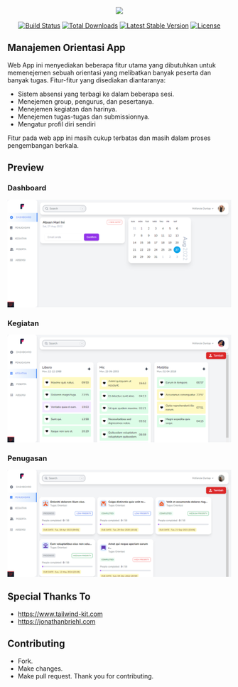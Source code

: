 <p align="center"><a href="https://laravel.com" target="_blank"><img src="https://raw.githubusercontent.com/laravel/art/master/logo-lockup/5%20SVG/2%20CMYK/1%20Full%20Color/laravel-logolockup-cmyk-red.svg" width="400"></a></p>

<p align="center">
<a href="https://travis-ci.org/laravel/framework"><img src="https://travis-ci.org/laravel/framework.svg" alt="Build Status"></a>
<a href="https://packagist.org/packages/laravel/framework"><img src="https://img.shields.io/packagist/dt/laravel/framework" alt="Total Downloads"></a>
<a href="https://packagist.org/packages/laravel/framework"><img src="https://img.shields.io/packagist/v/laravel/framework" alt="Latest Stable Version"></a>
<a href="https://packagist.org/packages/laravel/framework"><img src="https://img.shields.io/packagist/l/laravel/framework" alt="License"></a>
</p>

## Manajemen Orientasi App

Web App ini menyediakan beberapa fitur utama yang dibutuhkan untuk memenejemen sebuah orientasi yang melibatkan banyak peserta dan banyak tugas. Fitur-fitur yang disediakan diantaranya:

- Sistem absensi yang terbagi ke dalam beberapa sesi.
- Menejemen group, pengurus, dan pesertanya.
- Menejemen kegiatan dan harinya.
- Menejemen tugas-tugas dan submissionnya.
- Mengatur profil diri sendiri

Fitur pada web app ini masih cukup terbatas dan masih dalam proses pengembangan berkala.

## Preview

### Dashboard
<img src="/public/images/dash.PNG" width="700"/>

### Kegiatan
<img src="/public/images/events.PNG" width="700"/>

### Penugasan
<img src="/public/images/tugas.PNG" width="700"/>

## Special Thanks To

- https://www.tailwind-kit.com 
- https://jonathanbriehl.com

## Contributing

- Fork.
- Make changes.
- Make pull request.
Thank you for contributing.

